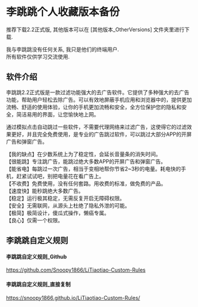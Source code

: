# 李跳跳个人收藏版本备份 

推荐下载2.2正式版, 其他版本可以在 [其他版本_OtherVersions] 文件夹里进行下载.  
  
我与李跳跳没有任何关系, 我只是他们的终端用户.  
所有软件仅供学习交流使用.

## 软件介绍
李跳跳2.2正式版是一款过滤功能强大的去广告软件。它提供了多种强大的去广告功能，帮助用户轻松去除广告。可以有效地屏蔽手机应用和浏览器中的，提供更加流畅、舒适的使用体验，让你的手机更加流畅和安全，全方位保护您的隐私和安全，简洁易用的界面，让您愉快地上网。

通过模拟点击自动跳过一些软件，不需要代理网络来过滤广告，这使得它的过滤效果更好，并且完全免费使用，是专业的广告跳过软件，可以跳过大部分APP的开屏广告和弹窗广告。

【我的缺点】在少数系统上为了稳定性，会延长音量条的消失时间。  
【很能跳】专注跳广告，能跳过绝大多数APP的开屏广告和弹窗广告。  
【能省电】每跳过一次广告，相当于变相地帮你节省2~3秒的电量。耗电快的手机，赶紧试试吧，别把电量花在看广告上。  
【不收费】免费使用，没有任何套路。用收费的标准，做免费的产品。  
【速度快】能秒跳绝大多数广告。  
【稳定】运行极其稳定，无需反复开启无障碍权限。  
【安全】无需联网，从源头上杜绝了隐私外泄的可能。  
【极简】极简设计，傻瓜式操作，懒癌专属。  
【良心】仅需一个权限。  

## 李跳跳自定义规则

#### 李跳跳自定义规则_Github
https://github.com/Snoopy1866/LiTiaotiao-Custom-Rules  

#### 李跳跳自定义规则_直接复制
https://snoopy1866.github.io/LiTiaotiao-Custom-Rules/


